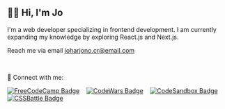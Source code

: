 ## 👋🏻 Hi, I'm Jo

I'm a web developer specializing in frontend development. I am currently expanding my knowledge by exploring React.js and Next.js.

Reach me via email [joharjono.cr@email.com](mailto:joharjono.cr@email.com)

<br/>

🔗 Connect with me:
<br/>

[![FreeCodeCamp Badge](https://img.shields.io/badge/FreeCodeCamp-0A0A23?style=for-the-badge&logo=freecodecamp&logoColor=white)](https://www.freecodecamp.org/fcc6528de24-19fc-4fac-8a9d-8c7fa2c8419c) &nbsp;&nbsp; [![CodeWars Badge](https://img.shields.io/badge/CodeWars-f05656?style=for-the-badge&logo=codewars&logoColor=white)](https://www.codewars.com/users/t17j1) &nbsp;&nbsp; [![CodeSandbox Badge](https://img.shields.io/badge/CodeSandbox-000000?style=for-the-badge&logo=codesandbox&logoColor=white)](https://codesandbox.io/u/joharjono) &nbsp;&nbsp; [![CSSBattle Badge](https://img.shields.io/badge/CSSBattle-FFD700?style=for-the-badge&logo=cssbattle&logoColor=black)](https://cssbattle.dev/player/joharjono)
